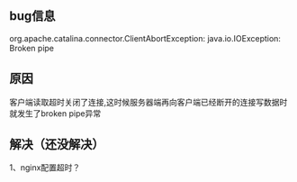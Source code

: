 ## bug信息

org.apache.catalina.connector.ClientAbortException: java.io.IOException: Broken pipe

## 原因

客户端读取超时关闭了连接,这时候服务器端再向客户端已经断开的连接写数据时就发生了broken pipe异常

## 解决（还没解决）

1、nginx配置超时？











